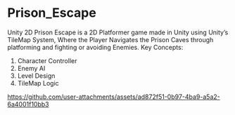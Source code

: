 # Prison_Escape
 Unity 2D
Prison Escape is a 2D Platformer game made in Unity using Unity’s TileMap System, Where the Player Navigates the Prison Caves through platforming and  fighting or avoiding Enemies.
Key Concepts: 
1. Character Controller
2. Enemy AI
3. Level Design
4. TileMap Logic 

https://github.com/user-attachments/assets/ad872f51-0b97-4ba9-a5a2-6a4001f10bb3


